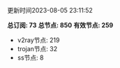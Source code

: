 更新时间2023-08-05 23:11:52

**总订阅: 73**
**总节点: 850**
**有效节点: 259**
- v2ray节点: 219
- trojan节点: 32
- ss节点: 8
